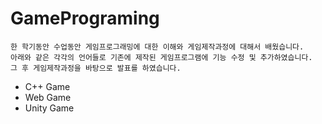 # GamePrograming
```
한 학기동안 수업동안 게임프로그래밍에 대한 이해와 게임제작과정에 대해서 배웠습니다.
아래와 같은 각각의 언어들로 기존에 제작된 게임프로그램에 기능 수정 및 추가하였습니다.
그 후 게임제작과정을 바탕으로 발표를 하였습니다.
```
- C++ Game
- Web Game
- Unity Game 

